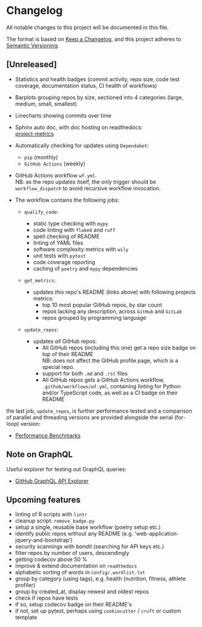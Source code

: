 # Changelog

All notable changes to this project will be documented in this file.

The format is based on [Keep a Changelog](https://keepachangelog.com/en/1.1.0/),
and this project adheres to [Semantic Versioning](https://semver.org/spec/v2.0.0.html).

## [Unreleased]

<!--
  - pre commit hooks for:
  - Python auto-formatting with `black`
  - Python import sorting with `isort`
  - trailing-whitespace
  - end-of-file-fixer
  - check-yaml
  - check-added-large-files
  -->

- Statistics and health badges
  (commit activity, repo size, code test coverage, documentation status, CI health of workflows)

- Barplots grouping repos by size, sectioned into 4 categories (large, medium, small, smallest)
- Linecharts showing commits over time

- Sphinx auto doc, with doc hosting on readthedocs:<br>
[project-metrics](https://project-metrics.readthedocs.io/en/latest/)

- Automatically checking for updates using `Dependabot`:
  - `pip` (monthly)
  - `GitHub Actions` (weekly)

- GitHub Actions workflow `wf.yml`.<br>NB: as the repo updates itself, the only trigger should be `workflow_dispatch` to avoid recursive workflow invocation.
- The workflow contains the following jobs:
  - `qualify_code`:
    - static type checking with `mypy`
    - code linting with `flake8` and `ruff`
    - spell checking of README
    - linting of YAML files
    - software complexity metrics with `wily`
    - unit tests with `pytest`
    - code coverage reporting
    - caching of `poetry` and `mypy` dependencies

  - `get_metrics`:
    - updates *this* repo's README (links above) with following projects metrics:
      - top 10 most popular GitHub repos, by star count
      - repos lacking any description, across `GitHub` and `GitLab`
      - repos grouped by programming language

  - `update_repos`:
    - updates *all* GitHub repos:
      - All GitHub repos (including this one) get a repo size badge on top of their README<br>
        NB: does not affect the GitHub profile page, which is a special repo.
      - support for both `.md` and `.rst` files
      - All GitHub repos gets a GitHub Actions workflow, `.github/workflows/wf.yml`,
        containing linting for Python and/or TypeScript code,
        as well as a *CI* badge on their README

the last job, `update_repos`, is further performance tested and a comparison of parallel and threading versions are
provided alongside the serial (for-loop) version:<br>
- [Performance Benchmarks](BENCHMARKS.md)

## Note on GraphQL

Useful explorer for testing out GraphQL queries:
- [GitHub GraphQL API Explorer](https://docs.github.com/en/graphql/overview/explorer)

## Upcoming features

- linting of R scripts with `lintr`
- cleanup script: `remove_badge.py`
- setup a single, reusable base workflow (poetry setup etc.)
- identify public repos without any README (e.g. 'web-application-jquery-and-bootstrap')
- security scannings with *bandit* (searching for API keys etc.)
- filter repos by number of users, descendingly
- getting codecov above 50 %
- improve & extend documentation on `readthedocs`
- alphabetic sorting of words in `config/.wordlist.txt`
- group by category (using tags), e.g. health (nutrition, fitness, athlete profiler)
- group by created_at, display newest and oldest repos
- check if repos have tests
- if so, setup codecov badge on their README's
- if not, set up pytest, perhaps using `cookiecutter` / `cruft` or custom template
